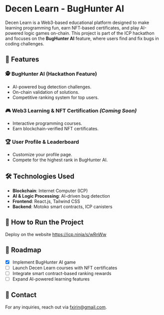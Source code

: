 # Decen Learn - BugHunter AI

Decen Learn is a Web3-based educational platform designed to make learning programming fun, earn NFT-based certificates, and play AI-powered logic games on-chain. This project is part of the ICP hackathon and focuses on the **BugHunter AI** feature, where users find and fix bugs in coding challenges.

## 🚀 Features

### 🕵️ BugHunter AI (Hackathon Feature)
- AI-powered bug detection challenges.
- On-chain validation of solutions.
- Competitive ranking system for top users.

### 🎮 Web3 Learning & NFT Certification *(Coming Soon)*
- Interactive programming courses.
- Earn blockchain-verified NFT certificates.

### 🏆 User Profile & Leaderboard
- Customize your profile page.
- Compete for the highest rank in BugHunter AI.

## 🛠️ Technologies Used
- **Blockchain**: Internet Computer (ICP)
- **AI & Logic Processing**: AI-driven bug detection
- **Frontend**: React.js, Tailwind CSS
- **Backend**: Motoko smart contracts, ICP canisters

## 📜 How to Run the Project
Deploy on the website https://icp.ninja/s/wRnWw


## 🎯 Roadmap
- [x] Implement BugHunter AI game
- [ ] Launch Decen Learn courses with NFT certificates
- [ ] Integrate smart contract-based ranking rewards
- [ ] Expand AI-powered learning features

## 📩 Contact
For any inquiries, reach out via fxjrin@gmail.com.

